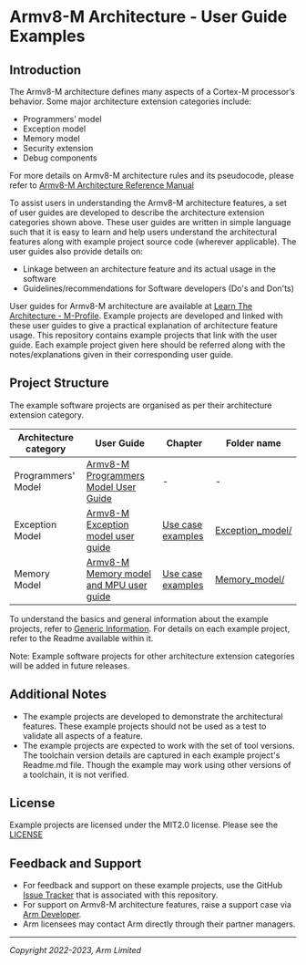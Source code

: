 <!--
SPDX-FileCopyrightText: Copyright 2022-2023 Arm Limited <open-source-office@arm.com>
SPDX-License-Identifier: MIT
-->

# Armv8-M Architecture - User Guide Examples

## Introduction

The Armv8-M architecture defines many aspects of a Cortex-M processor’s behavior. Some major architecture extension categories include:

- Programmers’ model
- Exception model
- Memory model
- Security extension
- Debug components

For more details on Armv8-M architecture rules and its pseudocode, please refer to [Armv8-M Architecture Reference Manual](https://developer.arm.com/documentation/ddi0553/latest) 

To assist users in understanding the Armv8-M architecture features, a set of user guides are developed to describe the architecture extension categories shown above. These user guides are written in simple language such that it is easy to learn and help users understand the architectural features along with example project source code (wherever applicable). The user guides also provide details on: 

- Linkage between an architecture feature and its actual usage in the software 
- Guidelines/recommendations for Software developers (Do's and Don'ts)

User guides for Armv8-M architecture are available at [Learn The Architecture - M-Profile](https://www.arm.com/architecture/learn-the-architecture/m-profile). Example projects are developed and linked with these user guides to give a practical explanation of architecture feature usage. This repository contains example projects that link with the user guide. Each example project given here should be referred along with the notes/explanations given in their corresponding user guide.

## Project Structure

The example software projects are organised as per their architecture extension category.

| Architecture category | User Guide | Chapter | Folder name |
| --------------------- | -----------| --------| ------------| 
| Programmers' Model | [Armv8-M Programmers Model User Guide](https://developer.arm.com/documentation/107656/latest/) | - | - |
| Exception Model | [Armv8-M Exception model user guide](https://developer.arm.com/documentation/107706/latest/) | [Use case examples](https://developer.arm.com/documentation/107706/0100/Use-case-examples) | [Exception_model/](https://github.com/ARM-software/m-profile-user-guide-examples/tree/main/Exception_model) |
| Memory Model  | [Armv8-M Memory model and MPU user guide](https://developer.arm.com/documentation/107565/latest/) | [Use case examples](https://developer.arm.com/documentation/107565/0101/Use-case-examples) | [Memory_model/](https://github.com/ARM-software/m-profile-user-guide-examples/tree/main/Memory_model) |


To understand the basics and general information about the example projects, refer to [Generic Information](https://developer.arm.com/documentation/107565/0100/Use-case-examples/Generic-Information). For details on each example project, refer to the Readme available within it.

Note: 
Example software projects for other architecture extension categories will be added in future releases.

## Additional Notes

- The example projects are developed to demonstrate the architectural features. These example projects should not be used as a test to validate all aspects of a feature.
- The example projects are expected to work with the set of tool versions. The toolchain version details are captured in each example project's Readme.md file. Though the example may work using other versions of a toolchain, it is not verified.

## License
Example projects are licensed under the MIT2.0 license. Please see the [LICENSE](LICENSE)

## Feedback and Support

- For feedback and support on these example projects, use the GitHub [Issue Tracker](https://github.com/ARM-software/m-profile-user-guide-examples/issues) that is associated with this repository.
- For support on Armv8-M architecture features, raise a support case via [Arm Developer](https://developer.arm.com/support).
- Arm licensees may contact Arm directly through their partner managers.


----

*Copyright 2022-2023, Arm Limited*

